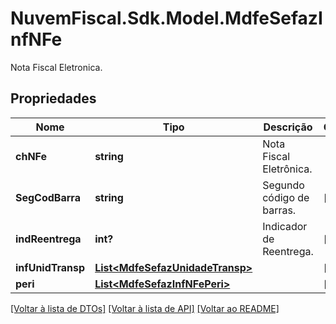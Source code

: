 # NuvemFiscal.Sdk.Model.MdfeSefazInfNFe
Nota Fiscal Eletronica.

## Propriedades

Nome | Tipo | Descrição | Comentários
------------ | ------------- | ------------- | -------------
**chNFe** | **string** | Nota Fiscal Eletrônica. | 
**SegCodBarra** | **string** | Segundo código de barras. | [optional] 
**indReentrega** | **int?** | Indicador de Reentrega. | [optional] 
**infUnidTransp** | [**List&lt;MdfeSefazUnidadeTransp&gt;**](MdfeSefazUnidadeTransp.md) |  | [optional] 
**peri** | [**List&lt;MdfeSefazInfNFePeri&gt;**](MdfeSefazInfNFePeri.md) |  | [optional] 

[[Voltar à lista de DTOs]](../README.md#documentation-for-models) [[Voltar à lista de API]](../README.md#documentation-for-api-endpoints) [[Voltar ao README]](../README.md)

